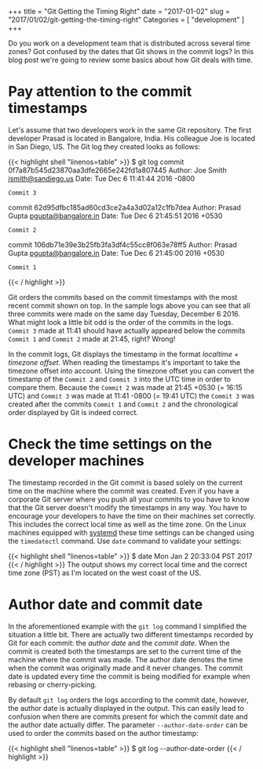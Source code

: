 +++
title = "Git Getting the Timing Right"
date = "2017-01-02"
slug = "2017/01/02/git-getting-the-timing-right"
Categories = [ "development" ]
+++

Do you work on a development team that is distributed across several time zones? Got confused by the dates that Git shows in the commit logs? In this blog post we're going to review some basics about how Git deals with time.

<!--more-->

# Pay attention to the commit timestamps

Let's assume that two developers work in the same Git repository. The first developer Prasad is located in Bangalore, India. His colleague Joe is located in San Diego, US. The Git log they created looks as follows:

{{< highlight shell "linenos=table" >}}
$ git log
commit 0f7a87b545d23870aa3dfe2665e242fd1a807445
Author: Joe Smith <jsmith@sandiego.us>
Date:   Tue Dec 6 11:41:44 2016 -0800

    Commit 3

commit 62d95dfbc185ad60cd3ce2a4a3d02a12c1fb7dea
Author: Prasad Gupta <pgupta@bangalore.in>
Date:   Tue Dec 6 21:45:51 2016 +0530

    Commit 2

commit 106db71e39e3b25fb3fa3df4c55cc8f063e78ff5
Author: Prasad Gupta <pgupta@bangalore.in>
Date:   Tue Dec 6 21:45:00 2016 +0530

    Commit 1

{{< / highlight >}}

Git orders the commits based on the commit timestamps with the most recent commit shown on top. In the sample logs above you can see that all three commits were made on the same day Tuesday, December 6 2016. What might look a little bit odd is the order of the commits in the logs. `Commit 3` made at 11:41 should have actually appeared below the commits `Commit 1` and `Commit 2` made at 21:45, right? Wrong!

In the commit logs, Git displays the timestamp in the format *localtime + timezone offset*. When reading the timestamps it's important to take the timezone offset into account. Using the timezone offset you can convert the timestamp of the `Commit 2` and `Commit 3` into the UTC time in order to compare them. Because the `Commit 2` was made at 21:45 +0530 (= 16:15 UTC) and `Commit 3` was made at 11:41 -0800 (= 19:41 UTC) the `Commit 3` was created after the commits `Commit 1` and `Commit 2` and the chronological order displayed by Git is indeed correct.

# Check the time settings on the developer machines

The timestamp recorded in the Git commit is based solely on the current time on the machine where the commit was created. Even if you have a corporate Git server where you push all your commits to you have to know that the Git server doesn't modify the timestamps in any way. You have to encourage your developers to have the time on their machines set correctly. This includes the correct local time as well as the time zone. On the Linux machines equipped with [systemd](https://www.freedesktop.org/wiki/Software/systemd/) these time settings can be changed using the `timedatectl` command. Use `date` command to validate your settings:

{{< highlight shell "linenos=table" >}}
$ date
Mon Jan  2 20:33:04 PST 2017
{{< / highlight >}}
The output shows my correct local time and the correct time zone (PST) as I'm located on the west coast of the US.

# Author date and commit date

In the aforementioned example with the `git log` command I simplified the situation a little bit. There are actually two different timestamps recorded by Git for each commit: the *author date* and the *commit date*. When the commit is created both the timestamps are set to the current time of the machine where the commit was made. The author date denotes the time when the commit was originally made and it never changes. The commit date is updated every time the commit is being modified for example when rebasing or cherry-picking.

By default `git log` orders the logs according to the commit date, however, the author date is actually displayed in the output. This can easily lead to confusion when there are commits present for which the commit date and the author date actually differ. The parameter `--author-date-order` can be used to order the commits based on the author timestamp:

{{< highlight shell "linenos=table" >}}
$ git log --author-date-order
{{< / highlight >}}
